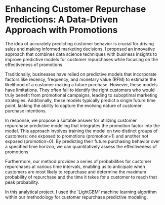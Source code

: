 # Enhancing Customer Repurchase Predictions: A Data-Driven Approach with Promotions

The idea of accurately predicting customer behavior is crucial for driving sales and making informed marketing decisions. I proposed an innovative approach that combines data science techniques with business insights to improve predictive models for customer repurchases while focusing on the effectiveness of promotions.

Traditionally, businesses have relied on predictive models that incorporate factors like recency, frequency, and monetary value (RFM) to estimate the likelihood of a customer making a future purchase. However, these models have limitations. They often fail to identify the right customers who would truly benefit from promotional campaigns, leading to suboptimal marketing strategies. Additionally, these models typically predict a single future time point, lacking the ability to capture the evolving nature of customer purchase intentions.

In response, we propose a suitable answer for utilizing customer repurchase predictive modeling that integrates the promotion factor into the model. This approach involves training the model on two distinct groups of customers: one exposed to promotions (promotion=1) and another not exposed (promotion=0). By predicting their future purchasing behavior over a specified time horizon, we can quantitatively assess the effectiveness of promotions.

Furthermore, our method provides a series of probabilities for customer repurchases at various time intervals, enabling us to anticipate when customers are most likely to repurchase and determine the maximum probability of repurchase and the time it takes for a customer to reach that peak probability.

In this analytical project, I used the 'LightGBM' machine learning algorithm within our methodology for customer repurchase predictive modeling.
